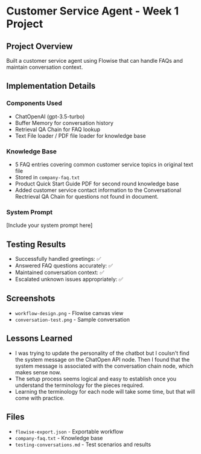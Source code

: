 # Customer Service Agent - Week 1 Project

## Project Overview
Built a customer service agent using Flowise that can handle FAQs and maintain conversation context.

## Implementation Details

### Components Used
- ChatOpenAI (gpt-3.5-turbo)
- Buffer Memory for conversation history
- Retrieval QA Chain for FAQ lookup
- Text File loader / PDF file loader for knowledge base 

### Knowledge Base
- 5 FAQ entries covering common customer service topics in original text file
- Stored in `company-faq.txt`
- Product Quick Start Guide PDF for second round knowledge base
- Added customer service contact information to the Conversational Rectrieval QA Chain for questions not found in document.

### System Prompt
[Include your system prompt here]

## Testing Results
- Successfully handled greetings: ✅
- Answered FAQ questions accurately: ✅
- Maintained conversation context: ✅
- Escalated unknown issues appropriately: ✅

## Screenshots
- `workflow-design.png` - Flowise canvas view
- `conversation-test.png` - Sample conversation

## Lessons Learned
- I was trying to update the personality of the chatbot but I coulsn't find the system message on the ChatOpen API node. Then I found that the system message is associated with the conversation chain node, which makes sense now.
- The setup process seems logical and easy to establish once you understand the terminology for the pieces required.
- Learning the terminology for each node will take some time, but that will come with practice.

## Files
- `flowise-export.json` - Exportable workflow
- `company-faq.txt` - Knowledge base
- `testing-conversations.md` - Test scenarios and results

